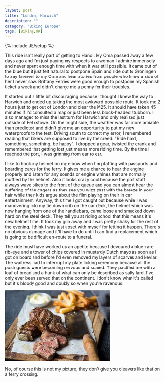 ```yaml
---
layout: post
title: "London, Harwich"
description: ""
category: "Biking Europe"
tags: [Biking,UK]
---
```

{% include JB/setup %}

This ride isn't really part of getting to Hanoi. My Oma passed away a few days ago and I'm just paying my respects to a woman I admire immensely and never spent enough time with when it was still possible. It came out of the blue but it just felt natural to postpone Spain and ride out to Groningen to say farewell to my Oma and hear stories from people who knew a side of her I never saw. Brittany Ferries were good enough to postpone my Spanish ticket a week and didn't charge me a penny for their troubles.

It started out a little bit discouraging because I thought I knew the way to Harwich and ended up taking the most awkward possible route. It took me 2 hours just to get out of London and clear the M25. It should have taken 45 minutes if I'd consulted a map or just been less block-headed stubborn. I also managed to miss the last turn for Harwich and only realised just outside of Felixstowe. On the bright side, the weather was far more amiable than predicted and didn't give me an opportunity to put my new waterproofs to the test. Driving south to correct my error, I remembered reading that bikers are supposed to live by the creed: "Ride hard, something, something, be happy". I dropped a gear, twisted the crank and remembered that getting lost just means more riding time. By the time I reached the port, I was grinning from ear to ear.

I like to hook my helmet on my elbow when I'm pfaffing with passports and boarding cards for the ferry. It gives me a chance to hear the engine properly and listen for any sounds or engine whines that are normally muffled by the helmet. Also it looks crazy cool because the port staff always wave bikes to the front of the queue and you can almost hear the suffering of the cagers as they see you wizz past with the breeze in your hair while their kids argue about the film playing on their in car entertainment. Anyway, this time I got caught out because while I was manovering into my tie down crib on the car deck, the helmet which was now hanging from one of the handlebars, came loose and smacked down hard on the steel deck. They tell you at riding school that this means it's new helmet time. It took my grin away and I was pretty shaky for the rest of the evening. I think I was just upset with myself for letting it happen. There's no obvious damage and it'll have to do until I can find a replacement which is going to be dificult en-route to a funeral.

The ride must have worked up an apetite because I devoured a blue-rare rib-eye and a tower of chips covered in mustardy Dutch mayo as soon as I got on board and before I'd even removed my layers of scarves and kevlar. The waitress had to interrupt my plate licking ceremony because all the posh guests were becoming nervous and scared. They pacified me with a loaf of bread and a hunk of what can only be described as salty lard. I've only ever been served that on the continent. I don't know what it's called but it's bloody good and doubly so when you're ravenous.

<img src="/images/rib-eye-n-mayo-chips.jpg" class="center shadow"/>

No, of course this is not my picture, they don't give you cleavers like that on a ferry crossing.
